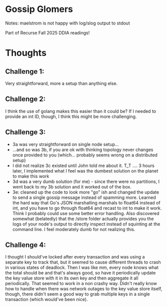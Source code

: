 # Gossip Glomers 

Notes: maelstrom is not happy with log/slog output to stdout

Part of Recurse Fall 2025 DDIA readings!

# Thoughts

## Challenge 1: 

Very straightforward, more a setup than anything else.

## Challenge 2: 

I think the use of golang makes this easier than it could be? If I needed to provide an int ID, though, I think this might be more challenging.

## Challenge 3: 

- 3a was very straightforward on single node setup...
- ...and so was 3b, if you are ok with thinking topology never changes once provided to you (which... probably seems wrong on a distributed setup)
- I did not realize 3c existed until John told me about it. T_T .... 3 hours later, I implemented what I feel was the dumbest solution on the planet to make this work
- 3d was a very dumb solution (for me) - since there were no partitions, I went back to my 3b solution and it worked out of the box.
- 3e: cleaned up the code to look more "go" ish and changed the update to send a single gossip message instead of spamming more. Learned the hard way that Go's JSON marshalling marshals to float64 instead of int, and you have to go through float64 and recast to int to make it work. Think I probably could use some better error handling. Also discovered somewhat (belatedly) that the /store folder actually provides you the logs of your node's output to directly inspect instead of squinting at the command line. I feel moderately dumb for not realizing this.

## Challenge 4:

I thought I should've locked after every transaction and was using a separate key to track that, but it seemed to cause different threads to crash in various states of deadlock. Then I was like mm, every node knows what the total should be and that's always good, so have it periodically update the key value store with it in its own key and then aggregate it all periodically. That seemed to work in a non crashy way. Didn't really know how to handle when there was network outages to the key value store itself, though, there didn't seem a good way to grab multiple keys in a single transaction (which would've been nice).
